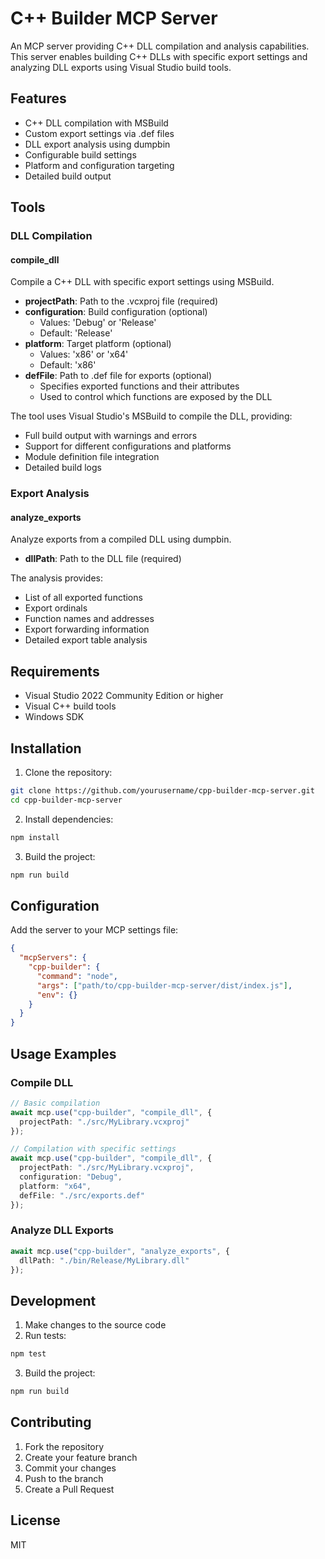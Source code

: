 # C++ Builder MCP Server

An MCP server providing C++ DLL compilation and analysis capabilities. This server enables building C++ DLLs with specific export settings and analyzing DLL exports using Visual Studio build tools.

## Features

- C++ DLL compilation with MSBuild
- Custom export settings via .def files
- DLL export analysis using dumpbin
- Configurable build settings
- Platform and configuration targeting
- Detailed build output

## Tools

### DLL Compilation

#### compile_dll
Compile a C++ DLL with specific export settings using MSBuild.
- **projectPath**: Path to the .vcxproj file (required)
- **configuration**: Build configuration (optional)
  - Values: 'Debug' or 'Release'
  - Default: 'Release'
- **platform**: Target platform (optional)
  - Values: 'x86' or 'x64'
  - Default: 'x86'
- **defFile**: Path to .def file for exports (optional)
  - Specifies exported functions and their attributes
  - Used to control which functions are exposed by the DLL

The tool uses Visual Studio's MSBuild to compile the DLL, providing:
- Full build output with warnings and errors
- Support for different configurations and platforms
- Module definition file integration
- Detailed build logs

### Export Analysis

#### analyze_exports
Analyze exports from a compiled DLL using dumpbin.
- **dllPath**: Path to the DLL file (required)

The analysis provides:
- List of all exported functions
- Export ordinals
- Function names and addresses
- Export forwarding information
- Detailed export table analysis

## Requirements

- Visual Studio 2022 Community Edition or higher
- Visual C++ build tools
- Windows SDK

## Installation

1. Clone the repository:
```bash
git clone https://github.com/yourusername/cpp-builder-mcp-server.git
cd cpp-builder-mcp-server
```

2. Install dependencies:
```bash
npm install
```

3. Build the project:
```bash
npm run build
```

## Configuration

Add the server to your MCP settings file:

```json
{
  "mcpServers": {
    "cpp-builder": {
      "command": "node",
      "args": ["path/to/cpp-builder-mcp-server/dist/index.js"],
      "env": {}
    }
  }
}
```

## Usage Examples

### Compile DLL

```typescript
// Basic compilation
await mcp.use("cpp-builder", "compile_dll", {
  projectPath: "./src/MyLibrary.vcxproj"
});

// Compilation with specific settings
await mcp.use("cpp-builder", "compile_dll", {
  projectPath: "./src/MyLibrary.vcxproj",
  configuration: "Debug",
  platform: "x64",
  defFile: "./src/exports.def"
});
```

### Analyze DLL Exports

```typescript
await mcp.use("cpp-builder", "analyze_exports", {
  dllPath: "./bin/Release/MyLibrary.dll"
});
```

## Development

1. Make changes to the source code
2. Run tests:
```bash
npm test
```
3. Build the project:
```bash
npm run build
```

## Contributing

1. Fork the repository
2. Create your feature branch
3. Commit your changes
4. Push to the branch
5. Create a Pull Request

## License

MIT